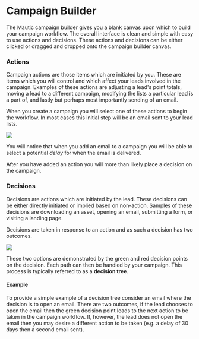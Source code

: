 # Campaign Builder

The Mautic campaign builder gives you a blank canvas upon which to build your campaign workflow. The overall interface is clean and simple with easy to use actions and decisions. These actions and decisions can be either clicked or dragged and dropped onto the campaign builder canvas.

### Actions

Campaign actions are those items which are initiated by you. These are items which you will control and which affect your leads involved in the campaign. Examples of these actions are adjusting a lead's point totals, moving a lead to a different campaign, modifying the lists a particular lead is a part of, and lastly but perhaps most importantly sending of an email.

When you create a campaign you will select one of these actions to begin the workflow. In most cases this initial step will be an email sent to your lead lists.

![](http://drop.dbh.li/image/2932301v1X1V/Image%202014-11-21%20at%204.04.12%20PM.png)

You will notice that when you add an email to a campaign you will be able to select a potential *delay* for when the email is delivered.

After you have added an action you will more than likely place a decision on the campaign.

### Decisions

Decisions are actions which are initiated by the lead. These decisions can be either directly initiated or implied based on non-action. Samples of these decisions are downloading an asset, opening an email, submitting a form, or visiting a landing page.

Decisions are taken in response to an action and as such a decision has two outcomes.

![](http://drop.dbh.li/image/1h3106221l1F/Image%202014-11-21%20at%204.07.35%20PM.png)

These two options are demonstrated by the green and red decision points on the decision.  Each path can then be handled by your campaign. This process is typically referred to as a **decision tree**.

#### Example

To provide a simple example of a decision tree consider an email where the decision is to open an email. There are two outcomes, if the lead chooses to open the email then the green decision point leads to the next action to be taken in the campaign workflow. If, however, the lead does not open the email then you may desire a different action to be taken (e.g. a delay of 30 days then a second email sent).
